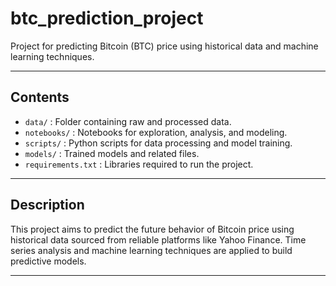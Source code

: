 # btc_prediction_project

Project for predicting Bitcoin (BTC) price using historical data and machine learning techniques.

---

## Contents

- `data/` : Folder containing raw and processed data.
- `notebooks/` : Notebooks for exploration, analysis, and modeling.
- `scripts/` : Python scripts for data processing and model training.
- `models/` : Trained models and related files.
- `requirements.txt` : Libraries required to run the project.

---

## Description

This project aims to predict the future behavior of Bitcoin price using historical data sourced from reliable platforms like Yahoo Finance. Time series analysis and machine learning techniques are applied to build predictive models.

---
